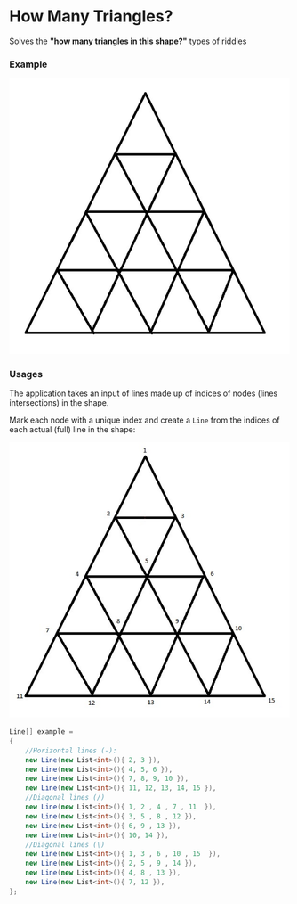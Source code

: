 # How Many Triangles?
Solves the **"how many triangles in this shape?"** types of riddles

### Example

![Riddlge2](img/riddle2.jpg)


### Usages

The  application takes an input of lines made up of indices of nodes (lines intersections) in the shape.

Mark each node with a unique index and create a `Line` from the indices of each actual (full) line in the shape:

![Riddlge2](img/riddle2_with_indices.jpg)

```csharp
Line[] example =
{
    //Horizontal lines (-):
    new Line(new List<int>(){ 2, 3 }),
    new Line(new List<int>(){ 4, 5, 6 }),
    new Line(new List<int>(){ 7, 8, 9, 10 }),
    new Line(new List<int>(){ 11, 12, 13, 14, 15 }),
    //Diagonal lines (/)
    new Line(new List<int>(){ 1, 2 , 4 , 7 , 11  }),
    new Line(new List<int>(){ 3, 5 , 8 , 12 }),
    new Line(new List<int>(){ 6, 9 , 13 }),
    new Line(new List<int>(){ 10, 14 }),
    //Diagonal lines (\)
    new Line(new List<int>(){ 1, 3 , 6 , 10 , 15  }),
    new Line(new List<int>(){ 2, 5 , 9 , 14 }),
    new Line(new List<int>(){ 4, 8 , 13 }),
    new Line(new List<int>(){ 7, 12 }),
};


```
